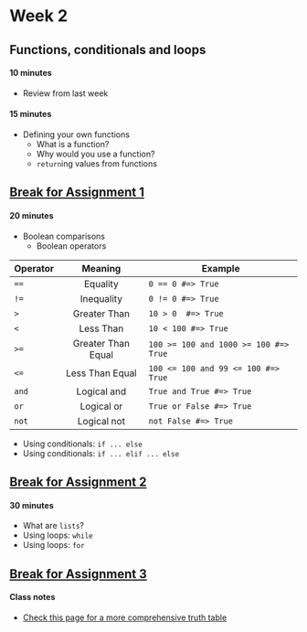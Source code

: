 # Week 2

## Functions, conditionals and loops

#### 10 minutes

* Review from last week

#### 15 minutes

* Defining your own functions
  * What is a function?
  * Why would you use a function?
  * `return`ing values from functions

## [Break for Assignment 1](exercises/week2/assignment_2_1.md)

#### 20 minutes

* Boolean comparisons
	* Boolean operators

Operator | Meaning | Example
--- | :---: | ---
`==`| Equality | `0 == 0 #=> True`
`!=`| Inequality | `0 != 0 #=> True`
`>` | Greater Than | `10 > 0  #=> True`
`<` | Less Than | `10 < 100 #=> True`
`>=` | Greater Than Equal | `100 >= 100 and 1000 >= 100 #=> True`
`<=` | Less Than Equal | `100 <= 100 and 99 <= 100 #=> True`
`and` | Logical and | `True and True #=> True`
`or` | Logical or | `True or False #=> True`
`not` | Logical not | `not False #=> True`

* Using conditionals: `if ... else`
* Using conditionals: `if ... elif ... else`


## [Break for Assignment 2](exercises/week2/assignment_2_2.md)

#### 30 minutes

* What are `lists`?
* Using loops: `while`
* Using loops: `for`


## [Break for Assignment 3](exercises/week2/assignment_2_3.md)

#### Class notes

* [Check this page for a more comprehensive truth table](http://learnpythonthehardway.org/book/ex27.html)
